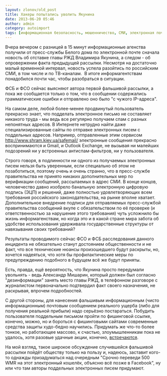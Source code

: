 ```yaml
---
layout: zlonov/old_post
title: Хакеры попытались уволить Якунина
date: 2013-06-20 05:46
author: admin
category: autoimport
tags: [информационная безопасность, мошенничество, СМИ, электронная почта]
---
```

Вчера вечером с разницей в 15 минут информационные агенства получили от пресс-службы Белого дома по электронной почте сначала новость об отставке главы РЖД Владимира Якунина, а следом - об опровержении факта предыдущей рассылки. Несмотря на достаточно малый временной интервал, новость успела разойтись по российским СМИ, в том числе и по ТВ-каналам.  В итоге информагентствам понадобился почти час, чтобы разобраться в ситуации.

ФСБ и ФСО сейчас выясняют автора первой фальшивой рассылки, а пока же сообщается только о том, что в сообщении содержались грамматические ошибки и отправлено оно было "с чужого IP-адреса".

На самом деле, любой более-менее продвинутый пользователь прекрасно знает, что подделать электронное письмо не составляет никакого труда - мы ведь все регулярно получаем спам с разных непонятных адресов. В Интернете нетрудно найти даже специализированные сайты по отправке электронных писем с поддельных адресов. Например, отправленные этим сервисом <a href="http://bit.ly/14jY0mT" target="_blank">http://www.shram.kiev.ua/safemail/</a> электронные сообщения прекрасно воспринимаются и Gmail, и Outlook Exchange, не вызывая ни малейших подозрений ни у встроенных антиспам-фильтров, ни у пользователя.

Строго говоря, в подлинности ни одного из получаемых электронных писем нельзя быть уверенным, если специально об этом не позаботиться, поэтому очень и очень странно, что в пресс-службе правительства не принято никаких дополнительных мер по верификации сообщений, рассылаемых в адрес СМИ. В конце концов, человечество давно изобрело банальную электронную цифровую подпись (ЭЦП) и решений, даже полностью удовлетворяющих всем требования российского законодательства, на рынке вполне хватает. Дополнительное внедрение подписи для отправляемых пресс-службой правительства сообщений вкупе с обязательством по её проверке (и ответственностью за нарушение этого требования) чуть усложнило бы жизнь информагенствам, но когда это и в какой стране мира забота об удобстве использования удерживала государственные структуры от навязывания своих требований?

Результаты проводимого сейчас ФСО и ФСБ расследования данного инцидента не обязательно станут достоянием общественности и не факт, что все технические нюансы произошедшего будут раскрыты, но, хочется надеяться, что хотя бы профилактические меры по предупреждению подобного в будущем всё же будут приняты.

Есть, правда, ещё вероятность, что Якунина просто передумали увольнять - ведь Александр Мишарин, который должен был согласно "дезинформации" занять место главы РЖД, в телефонном разговоре с журналистом первоначально подтвердил факт своего назначения, не раскрывая, впрочем подробностей.

С другой стороны, для нанесения фальшивым информационным (чисто информационным) почтовым сообщением реального ущерба (либо для получения реальной прибыли) надо серьёзно постараться. Побудить пользователя поддельным письмом пройти по фишинговой ссылке, конечно, можно, но и бороться с фишинговыми сайтами современные средства защиты худо-бедно научились. Придумать же что-то более тонкое, но работающее массово, к счастью, злоумышленникам пока не удалось, хотя разовые удачные акции, конечно, <a href="http://1prime.ru/MACROECONOMICS/20130325/762084771.html" target="_blank">встречаются</a>.

На мой взгляд, такое широкое обсуждение случившейся фальшивой рассылки пойдёт обществу только на пользу и, надеюсь, заставит кого-то однажды призадуматься над очередным "Срочно переведи 500 WMR на этот электронный кошелёк, объясню всё позже в Facebook", ну или что там авторы поддельных электронных писем придумают.
